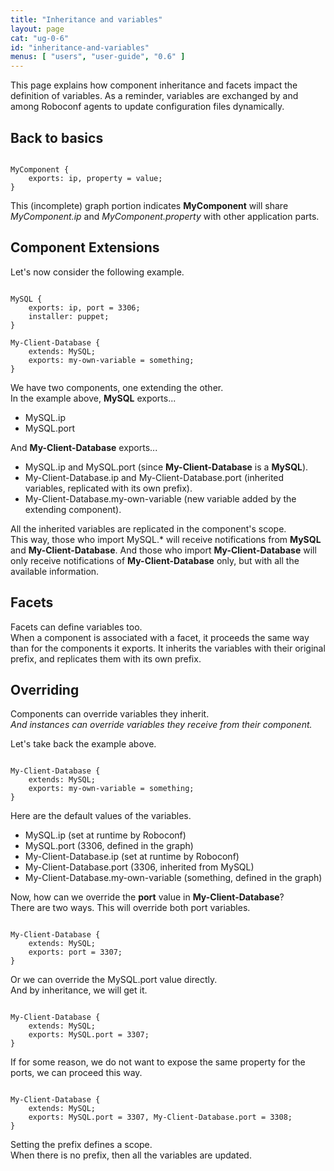 ```yaml
---
title: "Inheritance and variables"
layout: page
cat: "ug-0-6"
id: "inheritance-and-variables"
menus: [ "users", "user-guide", "0.6" ]
---
```


This page explains how component inheritance and facets impact the
definition of variables. As a reminder, variables are exchanged by and among
Roboconf agents to update configuration files dynamically.


## Back to basics

<pre><code class="language-roboconf">
MyComponent {
	exports: ip, property = value;
}
</code></pre>

This (incomplete) graph portion indicates **MyComponent** will share
*MyComponent.ip* and *MyComponent.property* with other application parts.


## Component Extensions

Let's now consider the following example.

<pre><code class="language-roboconf">
MySQL {
	exports: ip, port = 3306;
	installer: puppet;
}

My-Client-Database {
	extends: MySQL;
	exports: my-own-variable = something;
}
</code></pre>

We have two components, one extending the other.  
In the example above, **MySQL** exports...

* MySQL.ip
* MySQL.port

And **My-Client-Database** exports...

* MySQL.ip and MySQL.port (since **My-Client-Database** is a **MySQL**).
* My-Client-Database.ip and My-Client-Database.port (inherited variables, replicated with its own prefix).
* My-Client-Database.my-own-variable (new variable added by the extending component).

All the inherited variables are replicated in the component's scope.  
This way, those who import MySQL.\* will receive notifications from **MySQL** and **My-Client-Database**.
And those who import **My-Client-Database** will only receive notifications of **My-Client-Database** only, but with
all the available information.


## Facets

Facets can define variables too.  
When a component is associated with a facet, it proceeds the same way than for the components it exports.
It inherits the variables with their original prefix, and replicates them with its own prefix.


## Overriding

Components can override variables they inherit.  
*And instances can override variables they receive from their component.*

Let's take back the example above.

<pre><code class="language-roboconf">
My-Client-Database {
	extends: MySQL;
	exports: my-own-variable = something;
}
</code></pre>

Here are the default values of the variables.

* MySQL.ip (set at runtime by Roboconf)
* MySQL.port (3306, defined in the graph)
* My-Client-Database.ip (set at runtime by Roboconf)
* My-Client-Database.port (3306, inherited from MySQL)
* My-Client-Database.my-own-variable (something, defined in the graph)

Now, how can we override the **port** value in **My-Client-Database**?  
There are two ways. This will override both port variables.

<pre><code class="language-roboconf">
My-Client-Database {
	extends: MySQL;
	exports: port = 3307;
}
</code></pre>

Or we can override the MySQL.port value directly.  
And by inheritance, we will get it.

<pre><code class="language-roboconf">
My-Client-Database {
	extends: MySQL;
	exports: MySQL.port = 3307;
}
</code></pre>

If for some reason, we do not want to expose the same property for the ports, we can proceed this way.

<pre><code class="language-roboconf">
My-Client-Database {
	extends: MySQL;
	exports: MySQL.port = 3307, My-Client-Database.port = 3308;
}
</code></pre>

Setting the prefix defines a scope.  
When there is no prefix, then all the variables are updated.
